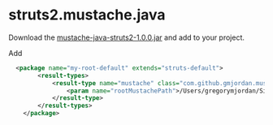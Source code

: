 struts2.mustache.java
=====================


Download the 
[mustache-java-struts2-1.0.0.jar](https://github.com/gmjordan/struts2.mustache.java/raw/master/target/mustache-java-struts2-1.0.0.jar) and add to your project.


Add 
```xml
  <package name="my-root-default" extends="struts-default">
		<result-types>
    		<result-type name="mustache" class="com.github.gmjordan.mustache.java.struts.MustacheResult">
    			<param name="rootMustachePath">/Users/gregorymjordan/Sites/business-workspace/cp2.0-static/WebContent/</param>
			</result-type>
		</result-types>
	</package>
```

